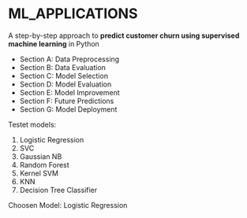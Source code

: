 # ML_APPLICATIONS
A step-by-step approach to **predict customer churn using supervised machine learning** in Python

* Section A: Data Preprocessing
* Section B: Data Evaluation
* Section C: Model Selection
* Section D: Model Evaluation
* Section E: Model Improvement
* Section F: Future Predictions
* Section G: Model Deployment

Testet models:
1) Logistic Regression
2) SVC
3) Gaussian NB
4) Random Forest
5) Kernel SVM
6) KNN
7) Decision Tree Classifier

Choosen Model: Logistic Regression

